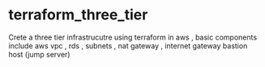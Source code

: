 # terraform_three_tier 
Crete a three tier infrastrucutre using terraform in aws , basic components include aws vpc , rds , subnets , nat gateway , internet gateway
bastion host (jump server)
